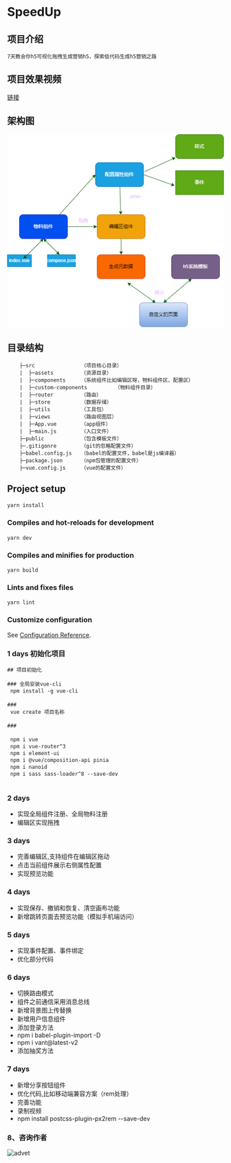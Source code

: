 # SpeedUp

## 项目介绍

```
7天教会你h5可视化拖拽生成营销h5，探索低代码生成h5营销之路
```
## 项目效果视频

[链接](https://img.soogif.com/video/2ea0a32107264b96b8fd778257b95eb4.mp4)

## 架构图

![img](./a.png)

## 目录结构

```
    ├─src  	            （项目核心目录）
    |  ├─assets         （资源目录）
    |  ├─components     （系统组件比如编辑区呀，物料组件区、配置区）
    |  ├─custom-components         （物料组件目录）
    |  ├─router         （路由）
    |  ├─store          （数据存储）
    |  ├─utils          （工具包）
    |  ├─views          （路由视图层）
    |  ├─App.vue        （app组件）
    |  ├─main.js        （入口文件）
    ├─public            （包含模板文件）
    ├─.gitigonre        （git的忽略配置文件）
    ├─babel.config.js  	（babel的配置文件，babel是js编译器）
    ├─package.json  	（npm包管理的配置文件）
    ├─vue.config.js     （vue的配置文件）

```

## Project setup
```
yarn install
```

### Compiles and hot-reloads for development
```
yarn dev
```

### Compiles and minifies for production
```
yarn build
```

### Lints and fixes files
```
yarn lint
```

### Customize configuration
See [Configuration Reference](https://cli.vuejs.org/config/).

### 1 days 初始化项目

```
## 项目初始化

### 全局安装vue-cli
 npm install -g vue-cli

###
 vue create 项目名称

### 

 npm i vue 
 npm i vue-router^3
 npm i element-ui
 npm i @vue/composition-api pinia 
 npm i nanoid 
 npm i sass sass-loader^8 --save-dev
 
```

### 2 days 

* 实现全局组件注册、全局物料注册
* 编辑区实现拖拽


### 3 days

* 完善编辑区,支持组件在编辑区拖动
* 点击当前组件展示右侧属性配置
* 实现预览功能

### 4 days

* 实现保存、撤销和恢复、清空画布功能
* 新增跳转页面去预览功能（模拟手机端访问）

### 5 days


* 实现事件配置、事件绑定
* 优化部分代码


### 6 days

* 切换路由模式
* 组件之前通信采用消息总线
* 新增背景图上传替换
* 新增用户信息组件
* 添加登录方法
* npm i babel-plugin-import -D
*  npm i vant@latest-v2
* 添加抽奖方法

### 7 days

* 新增分享按钮组件
* 优化代码,比如移动端兼容方案（rem处理）
* 完善功能
* 录制视频
* npm install postcss-plugin-px2rem --save-dev


### 8、咨询作者

![advet](https://camo.githubusercontent.com/4dd4816fde9a08c5d9fcd91698f0c2543c570a06087b6ca18661f7234d5a796f/68747470733a2f2f61637469766974792d7572742e6f73732d636e2d6265696a696e672e616c6979756e63732e636f6d2f6563697469632f2545362538382539312545372539412538342e6a7067)


